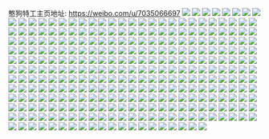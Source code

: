 憨狗特工主页地址: https://weibo.com/u/7035066697 
![](https://wx4.sinaimg.cn/mw2000/007G6qdHly1h9ievy48cbj326v2v5qv5.jpg) 
![](https://wx4.sinaimg.cn/mw2000/007G6qdHly1h9ievzi0t7j32542v8u0x.jpg) 
![](https://wx4.sinaimg.cn/mw2000/007G6qdHly1h9iew2zz32j326m2wrb2a.jpg) 
![](https://wx4.sinaimg.cn/mw2000/007G6qdHly1h9fxgwc1ymj32bo33j4qt.jpg) 
![](https://wx4.sinaimg.cn/mw2000/007G6qdHly1h9fxh02oanj32c03401ky.jpg) 
![](https://wx4.sinaimg.cn/mw2000/007G6qdHly1h9fxh9xka2j32bo33jx6s.jpg) 
![](https://wx4.sinaimg.cn/mw2000/007G6qdHly1h9fxgn88a4j32bo33j4qt.jpg) 
![](https://wx4.sinaimg.cn/mw2000/007G6qdHly1h9fxhi8i7wj32bo33jnpg.jpg) 
![](https://wx4.sinaimg.cn/mw2000/007G6qdHly1h9fxhr2lzwj32bo33jkjo.jpg) 
![](https://wx4.sinaimg.cn/mw2000/007G6qdHly1h9dw428t4oj32c0229x6p.jpg) 
![](https://wx4.sinaimg.cn/mw2000/007G6qdHly1h9dw4s05qaj30u00ubam0.jpg) 
![](https://wx4.sinaimg.cn/mw2000/007G6qdHgy1h9732c0tqtj32c03404qr.jpg) 
![](https://wx4.sinaimg.cn/mw2000/007G6qdHgy1h9732ek1qoj32c0340u0y.jpg) 
![](https://wx4.sinaimg.cn/mw2000/007G6qdHgy1h94uiikkz2j30wi0i2wjm.jpg) 
![](https://wx4.sinaimg.cn/mw2000/007G6qdHgy1h8z50jie6xj31hc0u0ql6.jpg) 
![](https://wx4.sinaimg.cn/mw2000/007G6qdHgy1h8z4yyvr91j33402c0hdu.jpg) 
![](https://wx4.sinaimg.cn/mw2000/007G6qdHgy1h8z50ot6uwj30tz143wy8.jpg) 
![](https://wx4.sinaimg.cn/mw2000/007G6qdHgy1h8z50alm7uj30wi1yce81.jpg) 
![](https://wx4.sinaimg.cn/mw2000/007G6qdHgy1h8z4zvs10aj32c0340qv6.jpg) 
![](https://wx4.sinaimg.cn/mw2000/007G6qdHgy1h8z52nlua9j30wi1ycwqu.jpg) 
![](https://wx4.sinaimg.cn/mw2000/007G6qdHgy1h8z4yvj724j32c0340u0x.jpg) 
![](https://wx4.sinaimg.cn/mw2000/007G6qdHgy1h8z4z1wkunj33402c0e82.jpg) 
![](https://wx4.sinaimg.cn/mw2000/007G6qdHgy1h8z50g5k3uj32by2f4qv6.jpg) 
![](https://wx4.sinaimg.cn/mw2000/007G6qdHgy1h8vqvf0gtcj30wi1yc18x.jpg) 
![](https://wx4.sinaimg.cn/mw2000/007G6qdHgy1h8vqvfpe97j30wi0vn459.jpg) 
![](https://wx4.sinaimg.cn/mw2000/007G6qdHgy1h8n0rx13dkj31be0zi7ra.jpg) 
![](https://wx4.sinaimg.cn/mw2000/007G6qdHgy1h8n0ry45vsj315x0venfs.jpg) 
![](https://wx4.sinaimg.cn/mw2000/007G6qdHgy1h8n0sal5idj30v90y644f.jpg) 
![](https://wx4.sinaimg.cn/mw2000/007G6qdHgy1h8n0toe0wij30wi0bhq4p.jpg) 
![](https://wx4.sinaimg.cn/mw2000/007G6qdHgy1h8mzt2t16aj30wi1yc184.jpg) 
![](https://wx4.sinaimg.cn/mw2000/007G6qdHgy1h8mztd8mr7j30j60iq0tk.jpg) 
![](https://wx4.sinaimg.cn/mw2000/007G6qdHgy1h8jlcvcjv6j30qv1brwkx.jpg) 
![](https://wx4.sinaimg.cn/mw2000/007G6qdHgy1h8d5poffh4j31sc2dskjm.jpg) 
![](https://wx4.sinaimg.cn/mw2000/007G6qdHgy1h8d5pyexhvj31sc2dsnpe.jpg) 
![](https://wx4.sinaimg.cn/mw2000/007G6qdHgy1h8d5pt5s9sj31sc2dsu0y.jpg) 
![](https://wx4.sinaimg.cn/mw2000/007G6qdHgy1h8d5q44an2j31p124vhdu.jpg) 
![](https://wx4.sinaimg.cn/mw2000/007G6qdHgy1h8d5q71yx3j31bf1x0qv5.jpg) 
![](https://wx4.sinaimg.cn/mw2000/007G6qdHgy1h8d5pj56vkj30go0goacs.jpg) 
![](https://wx4.sinaimg.cn/mw2000/007G6qdHgy1h88lmljzcxj31401e0jyo.jpg) 
![](https://wx4.sinaimg.cn/mw2000/007G6qdHgy1h88lmm29vxj31401e045d.jpg) 
![](https://wx4.sinaimg.cn/mw2000/007G6qdHgy1h88lmmem5lj31401e0jwy.jpg) 
![](https://wx4.sinaimg.cn/mw2000/007G6qdHgy1h88lo4uv0jj30wi1ychdt.jpg) 
![](https://wx4.sinaimg.cn/mw2000/007G6qdHgy1h88lo6ncwmj30wi1ycase.jpg) 
![](https://wx4.sinaimg.cn/mw2000/007G6qdHgy1h88lo00romj30wi1ycqv5.jpg) 
![](https://wx4.sinaimg.cn/mw2000/007G6qdHgy1h82mzhcyewj32792y8b2b.jpg) 
![](https://wx4.sinaimg.cn/mw2000/007G6qdHgy1h82mzfgp2tj329w31gnpg.jpg) 
![](https://wx4.sinaimg.cn/mw2000/007G6qdHgy1h82mznvjt3j32ai3254qt.jpg) 
![](https://wx4.sinaimg.cn/mw2000/007G6qdHgy1h82mzrq8rnj31qk2bfb2b.jpg) 
![](https://wx4.sinaimg.cn/mw2000/007G6qdHgy1h82n09tfbdj30u00u0ajc.jpg) 
![](https://wx4.sinaimg.cn/mw2000/007G6qdHgy1h812wr13qcj30u0140tgt.jpg) 
![](https://wx4.sinaimg.cn/mw2000/007G6qdHgy1h812vpjdt0j30wi1yc7kx.jpg) 
![](https://wx4.sinaimg.cn/mw2000/007G6qdHgy1h812xnuyslj30u00roq42.jpg) 
![](https://wx4.sinaimg.cn/mw2000/007G6qdHgy1h80ej7pp6qj30wi1lrn4m.jpg) 
![](https://wx4.sinaimg.cn/mw2000/007G6qdHgy1h80ej7c0o4j30wi1lrgt0.jpg) 
![](https://wx4.sinaimg.cn/mw2000/007G6qdHgy1h80ejqz0ncj30dg0d2t9t.jpg) 
![](https://wx4.sinaimg.cn/mw2000/007G6qdHgy1h7y8joe3fwj31be0zkaf9.jpg) 
![](https://wx4.sinaimg.cn/mw2000/007G6qdHgy1h7uadnmluwj32c02px4qr.jpg) 
![](https://wx4.sinaimg.cn/mw2000/007G6qdHly1h7sbjrj7whj32c0340npi.jpg) 
![](https://wx4.sinaimg.cn/mw2000/007G6qdHly1h7sbjfzfzuj32hp2c0x6q.jpg) 
![](https://wx4.sinaimg.cn/mw2000/007G6qdHly1h7sbk2ox51j32c03407wm.jpg) 
![](https://wx4.sinaimg.cn/mw2000/007G6qdHly1h7sbkaiwivj32c0340hdu.jpg) 
![](https://wx4.sinaimg.cn/mw2000/007G6qdHly1h7sbkixo9mj32c03401kz.jpg) 
![](https://wx4.sinaimg.cn/mw2000/007G6qdHly1h7sbkrikiyj32c03404qr.jpg) 
![](https://wx4.sinaimg.cn/mw2000/007G6qdHly1h7sbl0d82fj32c03407wk.jpg) 
![](https://wx4.sinaimg.cn/mw2000/007G6qdHly1h7sbl4hexfj323j2schdw.jpg) 
![](https://wx4.sinaimg.cn/mw2000/007G6qdHly1h7sblczil2j32c0340qv7.jpg) 
![](https://wx4.sinaimg.cn/mw2000/007G6qdHly1h7sbldkk55j30u80u0ak0.jpg) 
![](https://wx4.sinaimg.cn/mw2000/007G6qdHly1h7sble70kpj30u0140qpl.jpg) 
![](https://wx4.sinaimg.cn/mw2000/007G6qdHly1h7sbleqp1ej30u0140dtt.jpg) 
![](https://wx4.sinaimg.cn/mw2000/007G6qdHgy1h7oub7ecnwj316o1kx7rf.jpg) 
![](https://wx4.sinaimg.cn/mw2000/007G6qdHgy1h7oub7vh8bj316p1kxtsp.jpg) 
![](https://wx4.sinaimg.cn/mw2000/007G6qdHgy1h7oub8d5whj316p1kxqo4.jpg) 
![](https://wx4.sinaimg.cn/mw2000/007G6qdHgy1h7oub93kdzj316o1swngb.jpg) 
![](https://wx4.sinaimg.cn/mw2000/007G6qdHgy1h7oub6r0xcj32c0340hdu.jpg) 
![](https://wx4.sinaimg.cn/mw2000/007G6qdHgy1h7ouej8426j31z22qekdp.jpg) 
![](https://wx4.sinaimg.cn/mw2000/007G6qdHgy1h7ouc7ury7j316p1kxaqn.jpg) 
![](https://wx4.sinaimg.cn/mw2000/007G6qdHgy1h7ouc9zvjnj32c03407wj.jpg) 
![](https://wx4.sinaimg.cn/mw2000/007G6qdHgy1h7oue15se4j32c0340npe.jpg) 
![](https://wx4.sinaimg.cn/mw2000/007G6qdHgy1h7oucbzvd6j316p1kxws1.jpg) 
![](https://wx4.sinaimg.cn/mw2000/007G6qdHgy1h7ouc7go09j316p1kx4dy.jpg) 
![](https://wx4.sinaimg.cn/mw2000/007G6qdHgy1h7oucbfec9j316p1kxdvc.jpg) 
![](https://wx4.sinaimg.cn/mw2000/007G6qdHgy1h7oucauk4jj316p1kx7km.jpg) 
![](https://wx4.sinaimg.cn/mw2000/007G6qdHgy1h7oue46gl2j32c03407wj.jpg) 
![](https://wx4.sinaimg.cn/mw2000/007G6qdHgy1h7oue1ysxoj316p1kx4ev.jpg) 
![](https://wx4.sinaimg.cn/mw2000/007G6qdHgy1h7lgfwkhgwj30wi165aj4.jpg) 
![](https://wx4.sinaimg.cn/mw2000/007G6qdHgy1h7lgfwzka8j30wi16ugsc.jpg) 
![](https://wx4.sinaimg.cn/mw2000/007G6qdHgy1h7lgfw3fbaj30wi16ydoc.jpg) 
![](https://wx4.sinaimg.cn/mw2000/007G6qdHgy1h7hb70t1lpj30wi1yck6u.jpg) 
![](https://wx4.sinaimg.cn/mw2000/007G6qdHgy1h7hb70a11gj30wi1ycnic.jpg) 
![](https://wx4.sinaimg.cn/mw2000/007G6qdHgy1h7hb51oz6qj30wi08s0uq.jpg) 
![](https://wx4.sinaimg.cn/mw2000/007G6qdHgy1h7hb88xk6ej30j60in3z5.jpg) 
![](https://wx4.sinaimg.cn/mw2000/007G6qdHgy1h7fhsf3flmj30u00ymgsz.jpg) 
![](https://wx4.sinaimg.cn/mw2000/007G6qdHgy1h7fhsmkgqdj30u00y6wfx.jpg) 
![](https://wx4.sinaimg.cn/mw2000/007G6qdHgy1h798gyn104j31pb2n7hdu.jpg) 
![](https://wx4.sinaimg.cn/mw2000/007G6qdHgy1h798h2gcgaj31sc2dshdu.jpg) 
![](https://wx4.sinaimg.cn/mw2000/007G6qdHgy1h798gwxj8cj30ti1e2q6s.jpg) 
![](https://wx4.sinaimg.cn/mw2000/007G6qdHgy1h778xu7a0ej32c0345npe.jpg) 
![](https://wx4.sinaimg.cn/mw2000/007G6qdHgy1h778y3sn4bj32w628dx6r.jpg) 
![](https://wx4.sinaimg.cn/mw2000/007G6qdHgy1h7790ra2z6j335s2dce83.jpg) 
![](https://wx4.sinaimg.cn/mw2000/007G6qdHgy1h7790tdx64j33402c0x6q.jpg) 
![](https://wx4.sinaimg.cn/mw2000/007G6qdHgy1h7790zvi1ej30wi1ycx4d.jpg) 
![](https://wx4.sinaimg.cn/mw2000/007G6qdHgy1h7790lnupyj30ja0ts0zf.jpg) 
![](https://wx4.sinaimg.cn/mw2000/007G6qdHgy1h75ccna210j30wi1yctvr.jpg) 
![](https://wx4.sinaimg.cn/mw2000/007G6qdHgy1h75cd749lgj30wi1ycx1j.jpg) 
![](https://wx4.sinaimg.cn/mw2000/007G6qdHgy1h753ez0lb9j30wi0u8dki.jpg) 
![](https://wx4.sinaimg.cn/mw2000/007G6qdHgy1h753g13jwtj30tr11ptf1.jpg) 
![](https://wx4.sinaimg.cn/mw2000/007G6qdHgy1h753gxoeajj30wi0ieae9.jpg) 
![](https://wx4.sinaimg.cn/mw2000/007G6qdHgy1h753htipn4j30hk0lldic.jpg) 
![](https://wx4.sinaimg.cn/mw2000/007G6qdHgy1h71qw4ynz3j306o06odft.jpg) 
![](https://wx4.sinaimg.cn/mw2000/007G6qdHgy1h6mkscifjqj30qf0dvwgo.jpg) 
![](https://wx4.sinaimg.cn/mw2000/007G6qdHgy1h6me8q666uj30wi0w1q44.jpg) 
![](https://wx4.sinaimg.cn/mw2000/007G6qdHgy1h6me8rc7bgj30wi0w6jsk.jpg) 
![](https://wx4.sinaimg.cn/mw2000/007G6qdHgy1h6me8qsljrj30wi0w0mye.jpg) 
![](https://wx4.sinaimg.cn/mw2000/007G6qdHgy1h6ir7llmcvj31sc2dswum.jpg) 
![](https://wx4.sinaimg.cn/mw2000/007G6qdHgy1h6ir7nxybuj31sc2ds7wh.jpg) 
![](https://wx4.sinaimg.cn/mw2000/007G6qdHgy1h6ir7q7flzj31sc2dsb29.jpg) 
![](https://wx4.sinaimg.cn/mw2000/007G6qdHgy1h6ir7jgziyj31hc0zk7wa.jpg) 
![](https://wx4.sinaimg.cn/mw2000/007G6qdHgy1h6ir7rdbihj31hc0zk7vl.jpg) 
![](https://wx4.sinaimg.cn/mw2000/007G6qdHgy1h6ir7sdd6zj31hc0zk4qp.jpg) 
![](https://wx4.sinaimg.cn/mw2000/007G6qdHgy1h6ir7ygmehj31ps1acb1h.jpg) 
![](https://wx4.sinaimg.cn/mw2000/007G6qdHgy1h6ir7v3tjzj31sd2dshdv.jpg) 
![](https://wx4.sinaimg.cn/mw2000/007G6qdHgy1h6ir7xfaqnj31ps1achaz.jpg) 
![](https://wx4.sinaimg.cn/mw2000/007G6qdHgy1h6ed1831ezj32c0340qsh.jpg) 
![](https://wx4.sinaimg.cn/mw2000/007G6qdHgy1h6anmtbormj33402c04qp.jpg) 
![](https://wx4.sinaimg.cn/mw2000/007G6qdHgy1h672c2u12hj32c0340k1s.jpg) 
![](https://wx4.sinaimg.cn/mw2000/007G6qdHgy1h672c5sp9ej32c0340b2c.jpg) 
![](https://wx4.sinaimg.cn/mw2000/007G6qdHgy1h66ekhb785j31400u0k4q.jpg) 
![](https://wx4.sinaimg.cn/mw2000/007G6qdHgy1h66eki0rvyj31400u0teq.jpg) 
![](https://wx4.sinaimg.cn/mw2000/007G6qdHgy1h66ekihfjvj31400u0n5s.jpg) 
![](https://wx4.sinaimg.cn/mw2000/007G6qdHgy1h66ekguljmj31400u0n62.jpg) 
![](https://wx4.sinaimg.cn/mw2000/007G6qdHgy1h64y4rvclzj31be0zimz7.jpg) 
![](https://wx4.sinaimg.cn/mw2000/007G6qdHgy1h64y4ufevsj33402c0wty.jpg) 
![](https://wx4.sinaimg.cn/mw2000/007G6qdHgy1h64y9jqlejj33402c049k.jpg) 
![](https://wx4.sinaimg.cn/mw2000/007G6qdHgy1h64y4xrb3kj31sc2dsx6p.jpg) 
![](https://wx4.sinaimg.cn/mw2000/007G6qdHgy1h64y4zg62ej31sc2dsu0x.jpg) 
![](https://wx4.sinaimg.cn/mw2000/007G6qdHgy1h64y5yyk9zj31sc2dsaj0.jpg) 
![](https://wx4.sinaimg.cn/mw2000/007G6qdHgy1h64y61d3utj31sc2dsaih.jpg) 
![](https://wx4.sinaimg.cn/mw2000/007G6qdHgy1h5tuerxvrhj31sq2ds1fy.jpg) 
![](https://wx4.sinaimg.cn/mw2000/007G6qdHgy1h5tuew8r82j31sq2dsawo.jpg) 
![](https://wx4.sinaimg.cn/mw2000/007G6qdHgy1h5tueu2b49j31sq2dsh7y.jpg) 
![](https://wx4.sinaimg.cn/mw2000/007G6qdHgy1h5tueyf1pdj31sq2ds1fq.jpg) 
![](https://wx4.sinaimg.cn/mw2000/007G6qdHgy1h5tueprv9ij31sq2ds7rh.jpg) 
![](https://wx4.sinaimg.cn/mw2000/007G6qdHgy1h5tuf0ppfsj31sq2dsqq4.jpg) 
![](https://wx4.sinaimg.cn/mw2000/007G6qdHgy1h5tuf3b72nj31sq2dsb2b.jpg) 
![](https://wx4.sinaimg.cn/mw2000/007G6qdHgy1h5tufa6nd5j31sq2dsb2b.jpg) 
![](https://wx4.sinaimg.cn/mw2000/007G6qdHgy1h5tuf5nuonj31sq2dsb2b.jpg) 
![](https://wx4.sinaimg.cn/mw2000/007G6qdHgy1h5tuenk4ykj31sq2ds1g7.jpg) 
![](https://wx4.sinaimg.cn/mw2000/007G6qdHgy1h5tuf7ypymj31sq2dsb2b.jpg) 
![](https://wx4.sinaimg.cn/mw2000/007G6qdHgy1h5tufc66ozj31sq2dsb2b.jpg) 
![](https://wx4.sinaimg.cn/mw2000/007G6qdHgy1h5fehasp5yj30wi1h7dlv.jpg) 
![](https://wx4.sinaimg.cn/mw2000/007G6qdHgy1h5eolyyxgfj31400u2dkl.jpg) 
![](https://wx4.sinaimg.cn/mw2000/007G6qdHgy1h5eom2k717j31400u2dkt.jpg) 
![](https://wx4.sinaimg.cn/mw2000/007G6qdHgy1h5eom0aszbj31400u2aft.jpg) 
![](https://wx4.sinaimg.cn/mw2000/007G6qdHgy1h5eom43hp4j31400u0n14.jpg) 
![](https://wx4.sinaimg.cn/mw2000/007G6qdHgy1h5eom0yyp5j31400u1n26.jpg) 
![](https://wx4.sinaimg.cn/mw2000/007G6qdHgy1h5eom3td4nj31400u1djp.jpg) 
![](https://wx4.sinaimg.cn/mw2000/007G6qdHgy1h5eom37r2zj31400u144f.jpg) 
![](https://wx4.sinaimg.cn/mw2000/007G6qdHgy1h5eom1vyr8j31400u1wj1.jpg) 
![](https://wx4.sinaimg.cn/mw2000/007G6qdHgy1h5eom3ibvrj31400u178n.jpg) 
![](https://wx4.sinaimg.cn/mw2000/007G6qdHgy1h5eolzz1f6j31400u2ady.jpg) 
![](https://wx4.sinaimg.cn/mw2000/007G6qdHgy1h5eom1f3dyj31400u5wk6.jpg) 
![](https://wx4.sinaimg.cn/mw2000/007G6qdHgy1h5eom0mer9j30u00mjwhx.jpg) 
![](https://wx4.sinaimg.cn/mw2000/007G6qdHgy1h5eom2vo7kj31400u1n6g.jpg) 
![](https://wx4.sinaimg.cn/mw2000/007G6qdHgy1h5eolyaqg2j31400u1dq5.jpg) 
![](https://wx4.sinaimg.cn/mw2000/007G6qdHgy1h5cnarbqytj30wi1ycdx5.jpg) 
![](https://wx4.sinaimg.cn/mw2000/007G6qdHgy1h5cnat5q81j30wi1yc7jm.jpg) 
![](https://wx4.sinaimg.cn/mw2000/007G6qdHgy1h5bx951uddj32c03407wj.jpg) 
![](https://wx4.sinaimg.cn/mw2000/007G6qdHgy1h55ji1ydimj32c0340qv8.jpg) 
![](https://wx4.sinaimg.cn/mw2000/007G6qdHgy1h55jihpy30j33402c1b2a.jpg) 
![](https://wx4.sinaimg.cn/mw2000/007G6qdHgy1h55jibp14ej33402c1b2b.jpg) 
![](https://wx4.sinaimg.cn/mw2000/007G6qdHgy1h55jijbuq8j32c0340npd.jpg) 
![](https://wx4.sinaimg.cn/mw2000/007G6qdHgy1h55czhf92ej32dc35snpf.jpg) 
![](https://wx4.sinaimg.cn/mw2000/007G6qdHgy1h55czeh50zj32c0340x6p.jpg) 
![](https://wx4.sinaimg.cn/mw2000/007G6qdHgy1h55czwd6rbj33402c0hdw.jpg) 
![](https://wx4.sinaimg.cn/mw2000/007G6qdHgy1h55czzeh1sj33402c0u0y.jpg) 
![](https://wx4.sinaimg.cn/mw2000/007G6qdHgy1h51uche05bj31sc2dse83.jpg) 
![](https://wx4.sinaimg.cn/mw2000/007G6qdHgy1h51ucjgk42j31sc2dskjm.jpg) 
![](https://wx4.sinaimg.cn/mw2000/007G6qdHgy1h50v7la8nfj33402c0qv7.jpg) 
![](https://wx4.sinaimg.cn/mw2000/007G6qdHgy1h50v7i0dk3j32kp25hu0y.jpg) 
![](https://wx4.sinaimg.cn/mw2000/007G6qdHly1h4ymmhjyvnj31hc0u0k3k.jpg) 
![](https://wx4.sinaimg.cn/mw2000/007G6qdHly1h4v0q65ya7j32c0340hdu.jpg) 
![](https://wx4.sinaimg.cn/mw2000/007G6qdHly1h4v0sh5pfgj30wi1vgguq.jpg) 
![](https://wx4.sinaimg.cn/mw2000/007G6qdHly1h4v0rokff4j30wi1bfaiy.jpg) 
![](https://wx4.sinaimg.cn/mw2000/007G6qdHly1h4uveq6sksj308c0b0756.jpg) 
![](https://wx4.sinaimg.cn/mw2000/007G6qdHly1h4uver7bwbj30zk0k0n17.jpg) 
![](https://wx4.sinaimg.cn/mw2000/007G6qdHly1h4uvet9d4kj33402c0x6q.jpg) 
![](https://wx4.sinaimg.cn/mw2000/007G6qdHly1h4uvevv5nij33402c04qr.jpg) 
![](https://wx4.sinaimg.cn/mw2000/007G6qdHly1h4uvf19bdjj32c0340x6q.jpg) 
![](https://wx4.sinaimg.cn/mw2000/007G6qdHly1h4uvf36ptuj32c0340u0y.jpg) 
![](https://wx4.sinaimg.cn/mw2000/007G6qdHly1h4uvfealuqj32c0340e82.jpg) 
![](https://wx4.sinaimg.cn/mw2000/007G6qdHly1h4uvf66pa1j32c0340b2c.jpg) 
![](https://wx4.sinaimg.cn/mw2000/007G6qdHly1h4uvezfdpej33402c0u10.jpg) 
![](https://wx4.sinaimg.cn/mw2000/007G6qdHly1h4uvhv21z4j31sc2dsqv5.jpg) 
![](https://wx4.sinaimg.cn/mw2000/007G6qdHly1h4uvhvyyg0j32c03407wh.jpg) 
![](https://wx4.sinaimg.cn/mw2000/007G6qdHly1h4u0yfitgyj32c0340b2f.jpg) 
![](https://wx4.sinaimg.cn/mw2000/007G6qdHly1h4u0yxi62fj32c0340e86.jpg) 
![](https://wx4.sinaimg.cn/mw2000/007G6qdHly1h4u135vxmgj32c03407wn.jpg) 
![](https://wx4.sinaimg.cn/mw2000/007G6qdHly1h4u13obeojj32c03404qv.jpg) 
![](https://wx4.sinaimg.cn/mw2000/007G6qdHly1h4u0xwzqtbj32c0340b2g.jpg) 
![](https://wx4.sinaimg.cn/mw2000/007G6qdHly1h4u145zpicj33402c07wn.jpg) 
![](https://wx4.sinaimg.cn/mw2000/007G6qdHly1h4u14ha5ezj33402c0npf.jpg) 
![](https://wx4.sinaimg.cn/mw2000/007G6qdHly1h4u14y8dkqj32c0340kjq.jpg) 
![](https://wx4.sinaimg.cn/mw2000/007G6qdHly1h4u154hiccj316o1kw1ky.jpg) 
![](https://wx4.sinaimg.cn/mw2000/007G6qdHly1h4u15nuxpwj33402c0u13.jpg) 
![](https://wx4.sinaimg.cn/mw2000/007G6qdHly1h4u165783wj32c0340e86.jpg) 
![](https://wx4.sinaimg.cn/mw2000/007G6qdHly1h4u16l630uj32bq33zqv9.jpg) 
![](https://wx4.sinaimg.cn/mw2000/007G6qdHgy1h4lspy8khuj33co4gwx6q.jpg) 
![](https://wx4.sinaimg.cn/mw2000/007G6qdHgy1h4lspzeegyj30wi0o3aj7.jpg) 
![](https://wx4.sinaimg.cn/mw2000/007G6qdHgy1h4lsq1v0p8j33402c01l0.jpg) 
![](https://wx4.sinaimg.cn/mw2000/007G6qdHgy1h4jees5yp7j30wi0ejgnw.jpg) 
![](https://wx4.sinaimg.cn/mw2000/007G6qdHgy1h4jeevtgj6j32c03401ky.jpg) 
![](https://wx4.sinaimg.cn/mw2000/007G6qdHgy1h4jeerhhjwj33co4gwqv6.jpg) 
![](https://wx4.sinaimg.cn/mw2000/007G6qdHgy1h4gkahx5wjj33402c0npg.jpg) 
![](https://wx4.sinaimg.cn/mw2000/007G6qdHgy1h4gkajbeowj31ba0zge0b.jpg) 
![](https://wx4.sinaimg.cn/mw2000/007G6qdHgy1h4gkabk09hj33402c0qv7.jpg) 
![](https://wx4.sinaimg.cn/mw2000/007G6qdHgy1h4gkfdopq7j33402c07wl.jpg) 
![](https://wx4.sinaimg.cn/mw2000/007G6qdHgy1h4gkf54t9fj31hc0u0wow.jpg) 
![](https://wx4.sinaimg.cn/mw2000/007G6qdHgy1h4gkfgtez9j33402c0x6q.jpg) 
![](https://wx4.sinaimg.cn/mw2000/007G6qdHgy1h4biacjz84j30u01t0qan.jpg) 
![](https://wx4.sinaimg.cn/mw2000/007G6qdHly1h4a4lzk1hyj33402c07wk.jpg) 
![](https://wx4.sinaimg.cn/mw2000/007G6qdHly1h47lkhxy5sj30de08d0to.jpg) 
![](https://wx4.sinaimg.cn/mw2000/007G6qdHly1h45em5ictwj30sb114gwy.jpg) 
![](https://wx4.sinaimg.cn/mw2000/007G6qdHly1h45em5yvkrj30u013jnca.jpg) 
![](https://wx4.sinaimg.cn/mw2000/007G6qdHly1h45emcisfaj30st12q7f0.jpg) 
![](https://wx4.sinaimg.cn/mw2000/007G6qdHly1h45ehgxbrkj313y0u0ao5.jpg) 
![](https://wx4.sinaimg.cn/mw2000/007G6qdHly1h45ehtjr01j30mi0u046s.jpg) 
![](https://wx4.sinaimg.cn/mw2000/007G6qdHly1h45ei21xjwj30mi0u0wmb.jpg) 
![](https://wx4.sinaimg.cn/mw2000/007G6qdHly1h40yb4v2cpj33402c0npg.jpg) 
![](https://wx4.sinaimg.cn/mw2000/007G6qdHly1h3ykducmjej32c03407wk.jpg) 
![](https://wx4.sinaimg.cn/mw2000/007G6qdHly1h3ykf0ut5pj30hh0bytib.jpg) 
![](https://wx4.sinaimg.cn/mw2000/007G6qdHgy1h3o4anir51j30wi0uaq6s.jpg) 
![](https://wx4.sinaimg.cn/mw2000/007G6qdHgy1h3o2uuuhquj33402c0kjn.jpg) 
![](https://wx4.sinaimg.cn/mw2000/007G6qdHgy1h3o2uxkkbhj33402c0kjn.jpg) 
![](https://wx4.sinaimg.cn/mw2000/007G6qdHgy1h3gvsy7v48j32c03401ky.jpg) 
![](https://wx4.sinaimg.cn/mw2000/007G6qdHgy1h3gvszk10lj32c0340x6p.jpg) 
![](https://wx4.sinaimg.cn/mw2000/007G6qdHgy1h3gvt0z3ewj32c03407wi.jpg) 
![](https://wx4.sinaimg.cn/mw2000/007G6qdHly1h3fdi11rivj31sc2dse82.jpg) 
![](https://wx4.sinaimg.cn/mw2000/007G6qdHly1h3esoult08j30u0190wjm.jpg) 
![](https://wx4.sinaimg.cn/mw2000/007G6qdHly1h3esou79z6j32c0340u0y.jpg) 
![](https://wx4.sinaimg.cn/mw2000/007G6qdHly1h39x4z1xurj30wi141gzv.jpg) 
![](https://wx4.sinaimg.cn/mw2000/007G6qdHly1h37p4xlfkvj30u01hc7k4.jpg) 
![](https://wx4.sinaimg.cn/mw2000/007G6qdHly1h37p4xbhe7j32c02ppu0x.jpg) 
![](https://wx4.sinaimg.cn/mw2000/007G6qdHly1h35hln998sj32c03401ky.jpg) 
![](https://wx4.sinaimg.cn/mw2000/007G6qdHly1h35hq3c8t9j30hs0hs0uh.jpg) 
![](https://wx4.sinaimg.cn/mw2000/007G6qdHly1h31btczpmej33402c0x6q.jpg) 
![](https://wx4.sinaimg.cn/mw2000/007G6qdHly1h31btbr1p7j33402c0x6q.jpg) 
![](https://wx4.sinaimg.cn/mw2000/007G6qdHly1h31bu9rsoyj30e60eawfu.jpg) 
![](https://wx4.sinaimg.cn/mw2000/007G6qdHly1h30rxkbmuhj32c0340b2c.jpg) 
![](https://wx4.sinaimg.cn/mw2000/007G6qdHly1h2zgqke8dkj30qo0qawi1.jpg) 
![](https://wx4.sinaimg.cn/mw2000/007G6qdHly1h2xqolhm45j33402c0qv7.jpg) 
![](https://wx4.sinaimg.cn/mw2000/007G6qdHly1h2xqons1cjj33402c04qs.jpg) 
![](https://wx4.sinaimg.cn/mw2000/007G6qdHly1h2xqooe1n2j30zg1baaj1.jpg) 
![](https://wx4.sinaimg.cn/mw2000/007G6qdHly1h2xqoty0bdj30u00u0whe.jpg) 
![](https://wx4.sinaimg.cn/mw2000/007G6qdHly1h2xqoqhk3oj33402c01kz.jpg) 
![](https://wx4.sinaimg.cn/mw2000/007G6qdHly1h2xqotk1c8j32c0340npe.jpg) 
![](https://wx4.sinaimg.cn/mw2000/007G6qdHly1h2xqovujkvj32c0340e82.jpg) 
![](https://wx4.sinaimg.cn/mw2000/007G6qdHly1h2xqoy94e2j32c0340npe.jpg) 
![](https://wx4.sinaimg.cn/mw2000/007G6qdHly1h2xqp0ewa5j33402c01kz.jpg) 
![](https://wx4.sinaimg.cn/mw2000/007G6qdHly1h2wmykongvj31l0120gz1.jpg) 
![](https://wx4.sinaimg.cn/mw2000/007G6qdHly1h2v9lc9ynij30wi0tlgpg.jpg) 
![](https://wx4.sinaimg.cn/mw2000/007G6qdHly1h2u95ca7wvj31sc2dsnpd.jpg) 
![](https://wx4.sinaimg.cn/mw2000/007G6qdHly1h2o7bwwhlgj31251l07wh.jpg) 
![](https://wx4.sinaimg.cn/mw2000/007G6qdHly1h2o7bypt4rj31251l07wh.jpg) 
![](https://wx4.sinaimg.cn/mw2000/007G6qdHly1h2o7c04ds7j316h10okdx.jpg) 
![](https://wx4.sinaimg.cn/mw2000/007G6qdHly1h2o7c19hzpj316r0t1app.jpg) 
![](https://wx4.sinaimg.cn/mw2000/007G6qdHly1h2o7c380ymj316r1l01kx.jpg) 
![](https://wx4.sinaimg.cn/mw2000/007G6qdHly1h2o7c6w7k4j316r1l0b29.jpg) 
![](https://wx4.sinaimg.cn/mw2000/007G6qdHly1h2o7c83hj5j315s1l0qsg.jpg) 
![](https://wx4.sinaimg.cn/mw2000/007G6qdHly1h2o7c9vlmsj316r1l0x5c.jpg) 
![](https://wx4.sinaimg.cn/mw2000/007G6qdHly1h2o7bumnbij316r1l0nm4.jpg) 
![](https://wx4.sinaimg.cn/mw2000/007G6qdHly1h2o7cdfx3vj316r1l0b29.jpg) 
![](https://wx4.sinaimg.cn/mw2000/007G6qdHly1h2o7cf4mgoj316r11i7hc.jpg) 
![](https://wx4.sinaimg.cn/mw2000/007G6qdHly1h2o7cftxkoj316r1l0tqj.jpg) 
![](https://wx4.sinaimg.cn/mw2000/007G6qdHly1h2o7chr8hqj316r1l0tuf.jpg) 
![](https://wx4.sinaimg.cn/mw2000/007G6qdHly1h2o7ci95lij316r0va127.jpg) 
![](https://wx4.sinaimg.cn/mw2000/007G6qdHly1h2o7cjd1xrj316r10kgyo.jpg) 
![](https://wx4.sinaimg.cn/mw2000/007G6qdHly1h2o7ckrlggj32c0340000.jpg) 
![](https://wx4.sinaimg.cn/mw2000/007G6qdHly1h2o7ceap2xj316r0u4akb.jpg) 
![](https://wx4.sinaimg.cn/mw2000/007G6qdHly1h2o7cmo6onj316r1l0h78.jpg) 
![](https://wx4.sinaimg.cn/mw2000/007G6qdHly1h2kuquvbe5j31400u0atp.jpg) 
![](https://wx4.sinaimg.cn/mw2000/007G6qdHly1h2jkpip06aj33402c01kz.jpg) 
![](https://wx4.sinaimg.cn/mw2000/007G6qdHly1h2jkpkmkggj32c0340x6q.jpg) 
![](https://wx4.sinaimg.cn/mw2000/007G6qdHly1h2h9ulypaaj30u00qwadz.jpg) 
![](https://wx4.sinaimg.cn/mw2000/007G6qdHly1h2bledfpv4j32tc480b2b.jpg) 
![](https://wx4.sinaimg.cn/mw2000/007G6qdHly1h2blepwm5mj31201l0b29.jpg) 
![](https://wx4.sinaimg.cn/mw2000/007G6qdHly1h2aclzid5lj30hs0hq0ua.jpg) 
![](https://wx4.sinaimg.cn/mw2000/007G6qdHly1h27srd89nbj32c0340b2a.jpg) 
![](https://wx4.sinaimg.cn/mw2000/007G6qdHly1h274iu3y1qj33402c0u0x.jpg) 
![](https://wx4.sinaimg.cn/mw2000/007G6qdHly1h274iteueej32c0340b2a.jpg) 
![](https://wx4.sinaimg.cn/mw2000/007G6qdHly1h25gnpbs39j32c0340b2b.jpg) 
![](https://wx4.sinaimg.cn/mw2000/007G6qdHly1h25gnnn4myj32c0340b2a.jpg) 
![](https://wx4.sinaimg.cn/mw2000/007G6qdHly1h24kq7snzsj31b51iq1kx.jpg) 
![](https://wx4.sinaimg.cn/mw2000/007G6qdHly1h23k0rv27yj32k620khdt.jpg) 
![](https://wx4.sinaimg.cn/mw2000/007G6qdHly1h22aqysl28j32c02c0b2c.jpg) 
![](https://wx4.sinaimg.cn/mw2000/007G6qdHly1h22aqw4rv9j32c03401l1.jpg) 
![](https://wx4.sinaimg.cn/mw2000/007G6qdHly1h22ar0v21zj32bq340kjo.jpg) 
![](https://wx4.sinaimg.cn/mw2000/007G6qdHly1h1xu15ta2gj32c02c0kjo.jpg) 
![](https://wx4.sinaimg.cn/mw2000/007G6qdHly1h1xu19lycjj32c02c0x6q.jpg) 
![](https://wx4.sinaimg.cn/mw2000/007G6qdHly1h1xu2m9owdj32c02c0kjm.jpg) 
![](https://wx4.sinaimg.cn/mw2000/007G6qdHly1h1v8z7xo2hj31sc2dsu0x.jpg) 
![](https://wx4.sinaimg.cn/mw2000/007G6qdHly1h1v8z9hyyfj31sc2dsb29.jpg) 
![](https://wx4.sinaimg.cn/mw2000/007G6qdHly1h1v8zbwrxmj31sc2dsqv5.jpg) 
![](https://wx4.sinaimg.cn/mw2000/007G6qdHly1h1v8z5ydavj31sc2dshdt.jpg) 
